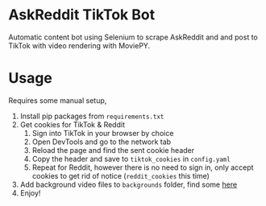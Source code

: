 # AskReddit TikTok Bot
Automatic content bot using Selenium to scrape AskReddit and and post to TikTok with video rendering with MoviePY.
# Usage
Requires some manual setup, 
1. Install pip packages from `requirements.txt`
2. Get cookies for TikTok & Reddit
   1. Sign into TikTok in your browser by choice
   2. Open DevTools and go to the network tab
   3. Reload the page and find the sent cookie header
   4. Copy the header and save to `tiktok_cookies` in `config.yaml`
   5. Repeat for Reddit, however there is no need to sign in, only accept cookies to get rid of notice (`reddit_cookies` this time)
3. Add background video files to `backgrounds` folder, find some [here](https://www.pexels.com/videos/)
3. Enjoy!